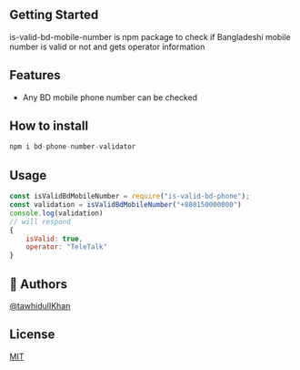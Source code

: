 ## Getting Started
is-valid-bd-mobile-number is npm package to check if Bangladeshi mobile number is valid or not and gets operator information
## Features
* Any BD mobile phone number can be checked
## How to install
 ```javascript 
npm i bd-phone-number-validator
```
## Usage

```javascript
const isValidBdMobileNumber = require("is-valid-bd-phone");
const validation = isValidBdMobileNumber("+880150000000")
console.log(validation)
// will respond
{
    isValid: true,
    operator: "TeleTalk"
}
```
## 🚀 Authors
[@tawhidulIKhan](https://github.com/tawhidulIKhan)

## License

[MIT](https://choosealicense.com/licenses/mit/)
